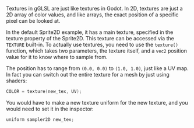Textures in gGLSL are just like textures in Godot. In 2D, textures are just a 2D array of color values, and like arrays, the exact position of a specific pixel can be looked at.

In the default Sprite2D example, it has a main texture, specified in the texture property of the Sprite2D. This texture can be accessed via the `TEXTURE` built-in. To actually use textures, you need to use the `texture()` function, which takes two parameters, the texture itself, and a `vec2` position value for it to know where to sample from.

The position has to range from `(0.0, 0.0)` to `(1.0, 1.0)`, just like a UV map. In fact you can switch out the entire texture for a mesh by just using shaders:

```c 
COLOR = texture(new_tex, UV);
```

You would have to make a new texture uniform for the new texture, and you would need to set it in the inspector:

```c
uniform sampler2D new_tex;
```


